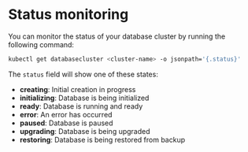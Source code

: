 # Status monitoring


You can monitor the status of your database cluster by running the following command:

```sh
kubectl get databasecluster <cluster-name> -o jsonpath='{.status}'
```

The `status` field will show one of these states:

- **creating**: Initial creation in progress
- **initializing**: Database is being initialized
- **ready**: Database is running and ready
- **error**: An error has occurred
- **paused**: Database is paused
- **upgrading**: Database is being upgraded
- **restoring**: Database is being restored from backup




    










